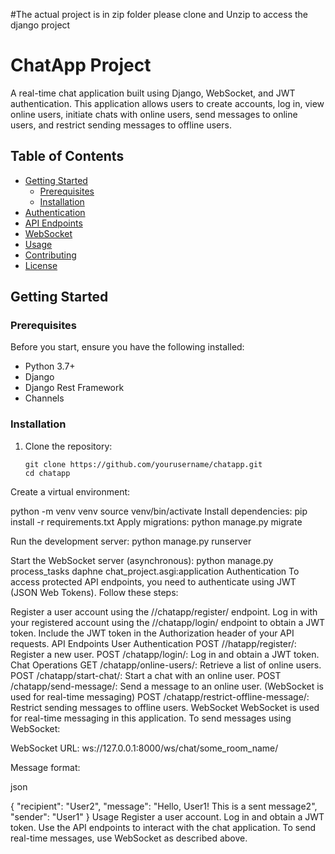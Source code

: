 #The actual project is in zip folder please clone and Unzip to access the django project
# ChatApp Project

A real-time chat application built using Django, WebSocket, and JWT authentication. This application allows users to create accounts, log in, view online users, initiate chats with online users, send messages to online users, and restrict sending messages to offline users.

## Table of Contents

- [Getting Started](#getting-started)
  - [Prerequisites](#prerequisites)
  - [Installation](#installation)
- [Authentication](#authentication)
- [API Endpoints](#api-endpoints)
- [WebSocket](#websocket)
- [Usage](#usage)
- [Contributing](#contributing)
- [License](#license)

## Getting Started

### Prerequisites

Before you start, ensure you have the following installed:

- Python 3.7+
- Django
- Django Rest Framework
- Channels

### Installation

1. Clone the repository:

   ```
   git clone https://github.com/yourusername/chatapp.git
   cd chatapp
Create a virtual environment:



python -m venv venv
source venv/bin/activate
Install dependencies:
pip install -r requirements.txt
Apply migrations:
python manage.py migrate

Run the development server:
python manage.py runserver

Start the WebSocket server (asynchronous):
python manage.py process_tasks
daphne chat_project.asgi:application
Authentication
To access protected API endpoints, you need to authenticate using JWT (JSON Web Tokens). Follow these steps:

Register a user account using the //chatapp/register/ endpoint.
Log in with your registered account using the //chatapp/login/ endpoint to obtain a JWT token.
Include the JWT token in the Authorization header of your API requests.
API Endpoints
User Authentication
POST //hatapp/register/: Register a new user.
POST /chatapp/login/: Log in and obtain a JWT token.
Chat Operations
GET /chatapp/online-users/: Retrieve a list of online users.
POST /chatapp/start-chat/: Start a chat with an online user.
POST /chatapp/send-message/: Send a message to an online user. (WebSocket is used for real-time messaging)
POST /chatapp/restrict-offline-message/: Restrict sending messages to offline users.
WebSocket
WebSocket is used for real-time messaging in this application. To send messages using WebSocket:

WebSocket URL: ws://127.0.0.1:8000/ws/chat/some_room_name/

Message format:

json

{
    "recipient": "User2",
    "message": "Hello, User1! This is a sent message2",
    "sender": "User1"
}
Usage
Register a user account.
Log in and obtain a JWT token.
Use the API endpoints to interact with the chat application.
To send real-time messages, use WebSocket as described above.
